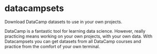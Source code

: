 # datacampsets
Download DataCamp datasets to use in your own projects.

DataCamp is a fantastic tool for learning data science. 
However, really practicing means working on your own projects, with your own data. 
With Datacampsets you can get datasets from all DataCamp courses and practice from the comfort of your own terminal.
